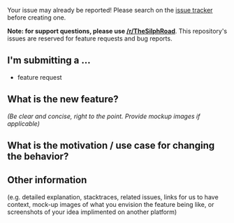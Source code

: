 Your issue may already be reported! Please search on the [issue tracker](../) before creating one.  

**Note: for support questions, please use [/r/TheSilphRoad](https://reddit.com/r/thesilphroad)**. This repository's issues are reserved for feature requests and bug reports.

## I'm submitting a ...
 * feature request

## **What is the new feature?**
*(Be clear and concise, right to the point. Provide mockup images if applicable)*


## **What is the motivation / use case for changing the behavior?**



## **Other information**
(e.g. detailed explanation, stacktraces, related issues, links for us to have context, mock-up images of what you envision the feature being like, or screenshots of your idea implimented on another platform)

